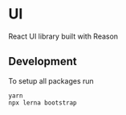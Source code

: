 # UI

React UI library built with Reason

## Development

To setup all packages run

```
yarn
npx lerna bootstrap
```
